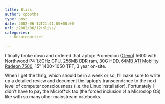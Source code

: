 ```yaml
---
title: Bliss.
author: cpbotha
type: post
date: 2002-06-12T21:41:00+00:00
url: /2002/06/12/bliss/
categories:
  - Uncategorized

---
```

I finally broke down and ordered that laptop: Promedion</a> ([Clevo][1]) 5600 with Northwood P4 1.8GHz CPU, 256MB DDR ram, 30G HDD, [64MB ATI Mobility Radeon 7500][2], 15&#8243; 1400&#215;1050 TFT, 3 year on-site.

When I get the thing, which should be in a week or so, I&#8217;ll make sure to write up a detailed review and document the laptop&#8217;s transcendence to the next level of computer consciousness (i.e. the Linux installation). Fortunately I didn&#8217;t have to pay the Microf*ck tax (the forced inclusion of a Microslop OS) like with so many other mainstream notebooks.

 [1]: http://www.clevo.com.tw/
 [2]: http://www.ati.com/technology/hardware/mobilityradeon7500/index.html